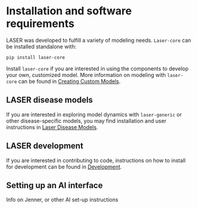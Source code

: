 # Installation and software requirements

LASER was developed to fulfill a variety of modeling needs. `Laser-core` can be installed standalone with:

```
pip install laser-core
```

Install `laser-core` if you are interested in using the components to develop your own, customized model. More information on modeling with `laser-core` can be found in [Creating Custom Models](get-started/custom.md).


## LASER disease models

If you are interested in exploring model dynamics with `laser-generic` or other disease-specific models, you may find installation and user instructions in [Laser Disease Models](get-started/index.md).


## LASER development

If you are interested in contributing to code, instructions on how to install for development can be found in [Development](development.md).


## Setting up an AI interface

Info on Jenner, or other AI set-up instructions
